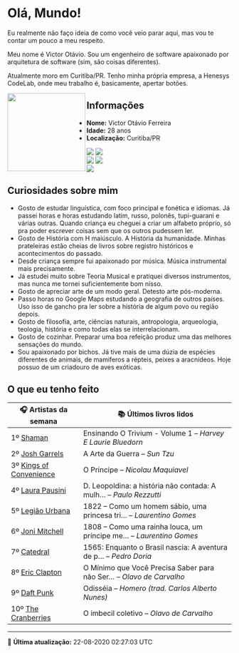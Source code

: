 # Olá, Mundo!

Eu realmente não faço ideia de como você veio parar aqui, mas vou te contar um pouco a meu respeito.

Meu nome é Victor Otávio. Sou um engenheiro de software apaixonado por arquitetura de software (sim, são coisas diferentes).

Atualmente moro em Curitiba/PR. Tenho minha própria empresa, a Henesys CodeLab, onde meu trabalho é, basicamente, apertar botões.

<img align="left" src="https://github.com/vctrtvfrrr/vctrtvfrrr/raw/master/octocat.png" alt="" width="175" />

## Informações

- **Nome:** Victor Otávio Ferreira
- **Idade:** 28 anos
- **Localização:** Curitiba/PR

[![](https://img.shields.io/badge/LinkedIn-victorotavio-blue)](https://www.linkedin.com/in/victorotavio/) [![](https://img.shields.io/badge/Twitter-@vctrtvfrrr-blue)](https://twitter.com/vctrtvfrrr)  
[![](https://img.shields.io/badge/GitHub-vctrtvfrrr-24292e)](https://github.com/vctrtvfrrr) [![](https://img.shields.io/badge/GitLab-vctrtvfrrr-ec5d16)](https://gitlab.com/vctrtvfrrr)  
[![](https://img.shields.io/badge/Email-victor@otavioferreira.com.br-red)](mailto:victor@otavioferreira.com.br)  

## Curiosidades sobre mim

-   Gosto de estudar linguística, com foco principal e fonética e idiomas. Já passei horas e horas estudando latim, russo, polonês, tupi-guarani e várias outras. Quando criança eu cheguei a criar um alfabeto próprio, só pra poder escrever coisas sem que os outros pudessem ler.
-   Gosto de História com H maiúsculo. A História da humanidade. Minhas prateleiras estão cheias de livros sobre registro históricos e acontecimentos do passado.
-   Desde criança sempre fui apaixonado por música. Música instrumental mais precisamente.
-   Já estudei muito sobre Teoria Musical e pratiquei diversos instrumentos, mas nunca me tornei suficientemente bom nisso.
-   Gosto de apreciar arte de um modo geral. Detesto arte pós-moderna.
-   Passo horas no Google Maps estudando a geografia de outros países. Uso isso de gancho pra ler sobre a história de algum povo ou região depois.
-   Gosto de filosofia, arte, ciências naturais, antropologia, arqueologia, teologia, história e como todas elas se interrelacionam.
-   Gosto de cozinhar. Preparar uma boa refeição produz uma das melhores sensações do mundo.
-   Sou apaixonado por bichos. Já tive mais de uma dúzia de espécies diferentes de animais, de mamiferos a répteis, peixes a aracnídeos. Hoje possuo de um criadouro de aves exóticas.


## O que eu tenho feito

|                           🎧 Artistas da semana                           |                      📚 Últimos livros lidos                      |
|---------------------------------------------------------------------------|-------------------------------------------------------------------|
| 1º [Shaman](https://www.last.fm/music/Shaman)                             | Ensinando O Trivium - Volume 1	–	_Harvey E Laurie Bluedorn_         |
| 2º [Josh Garrels](https://www.last.fm/music/Josh+Garrels)                 | A Arte da Guerra	–	_Sun Tzu_                                        |
| 3º [Kings of Convenience](https://www.last.fm/music/Kings+of+Convenience) | O Príncipe	–	_Nicolau Maquiavel_                                    |
| 4º [Laura Pausini](https://www.last.fm/music/Laura+Pausini)               | D. Leopoldina: a história não contada: A mulh…	–	_Paulo Rezzutti_   |
| 5º [Legião Urbana](https://www.last.fm/music/Legi%C3%A3o+Urbana)          | 1822 – Como um homem sábio, uma princesa tri…	–	_Laurentino Gomes_  |
| 6º [Joni Mitchell](https://www.last.fm/music/Joni+Mitchell)               | 1808 – Como uma rainha louca, um príncipe me…	–	_Laurentino Gomes_  |
| 7º [Catedral](https://www.last.fm/music/Catedral)                         | 1565: Enquanto o Brasil nascia: A aventura de p…	–	_Pedro Doria_    |
| 8º [Eric Clapton](https://www.last.fm/music/Eric+Clapton)                 | O Mínimo que Você Precisa Saber para não Ser…	–	_Olavo de Carvalho_ |
| 9º [Daft Punk](https://www.last.fm/music/Daft+Punk)                       | Odisséia	–	_Homero (trad. Carlos Alberto Nunes)_                    |
| 10º [The Cranberries](https://www.last.fm/music/The+Cranberries)          | O imbecil coletivo	–	_Olavo de Carvalho_                            |


---

🚀 **Última atualização:** 22-08-2020 02:27:03 UTC